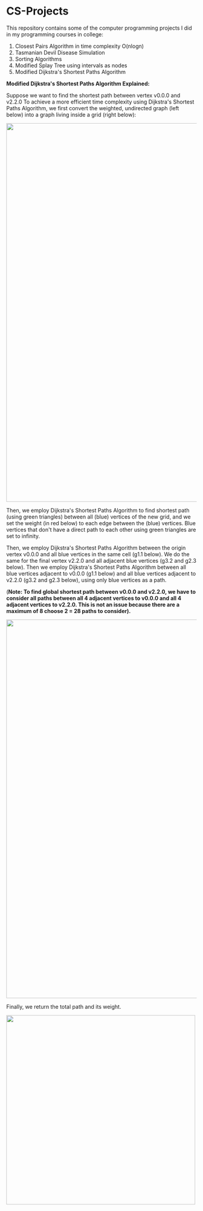 # CS-Projects
This repository contains some of the computer programming projects I did in my programming courses in college:

1) Closest Pairs Algorithm in time complexity O(nlogn)
2) Tasmanian Devil Disease Simulation
3) Sorting Algorithms
4) Modified Splay Tree using intervals as nodes
5) Modified Dijkstra's Shortest Paths Algorithm

**Modified Dijkstra's Shortest Paths Algorithm Explained:**

Suppose we want to find the shortest path between vertex v0.0.0 and v2.2.0
To achieve a more efficient time complexity using Dijkstra's Shortest Paths Algorithm, we first convert the weighted, undirected graph (left below) into a graph living inside a grid (right below):

<img src="https://github.com/reynaldop96/PICTURES/blob/master/pic6.png" width="1000">

Then, we employ Dijkstra's Shortest Paths Algorithm to find shortest path (using green triangles) between all (blue) vertices of the new grid, and we set the weight (in red below) to each edge between the (blue) vertices.  Blue vertices that don't have a direct path to each other using green triangles are set to infinity. 

Then, we employ Dijkstra's Shortest Paths Algorithm between the origin vertex v0.0.0 and all blue vertices in the same cell (g1.1 below). We do the same for the final vertex v2.2.0 and all adjacent blue vertices (g3.2 and g2.3 below). Then we employ Dijkstra's Shortest Paths Algorithm between all blue vertices adjacent to v0.0.0 (g1.1 below) and all blue vertices adjacent to v2.2.0 (g3.2 and g2.3 below), using only blue vertices as a path.

(**Note: To find global shortest path between v0.0.0 and v2.2.0, we have to consider all paths between all 4 adjacent vertices to v0.0.0 and all 4 adjacent vertices to v2.2.0. This is not an issue because there are a maximum of 8 choose 2 = 28 paths to consider).**

<img src="https://github.com/reynaldop96/PICTURES/blob/master/pic7.png" width="1000">

Finally, we return the total path and its weight. 

<img src="https://github.com/reynaldop96/PICTURES/blob/master/pic5.png" width="500">




